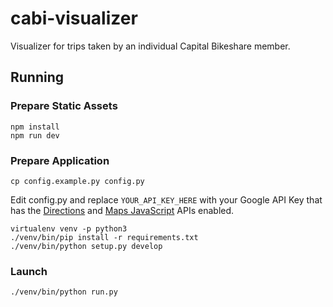 # cabi-visualizer

Visualizer for trips taken by an individual Capital Bikeshare member.

## Running

### Prepare Static Assets

```
npm install
npm run dev
```

### Prepare Application

```
cp config.example.py config.py
```

Edit config.py and replace `YOUR_API_KEY_HERE` with your Google API Key that has the [Directions](https://developers.google.com/maps/documentation/directions/) and [Maps JavaScript](https://developers.google.com/maps/documentation/javascript/) APIs enabled.

```
virtualenv venv -p python3
./venv/bin/pip install -r requirements.txt
./venv/bin/python setup.py develop
```

### Launch

```
./venv/bin/python run.py
```
